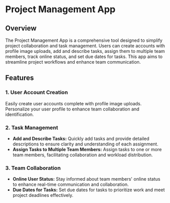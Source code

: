 # Project Management App

## Overview
The Project Management App is a comprehensive tool designed to simplify project collaboration and task management. Users can create accounts with profile image uploads, add and describe tasks, assign them to multiple team members, track online status, and set due dates for tasks. This app aims to streamline project workflows and enhance team communication.

## Features

### 1. User Account Creation
Easily create user accounts complete with profile image uploads. Personalize your user profile to enhance team collaboration and identification.

### 2. Task Management
- **Add and Describe Tasks:** Quickly add tasks and provide detailed descriptions to ensure clarity and understanding of each assignment.
- **Assign Tasks to Multiple Team Members:** Assign tasks to one or more team members, facilitating collaboration and workload distribution.

### 3. Team Collaboration
- **Online User Status:** Stay informed about team members' online status to enhance real-time communication and collaboration.
- **Due Dates for Tasks:** Set due dates for tasks to prioritize work and meet project deadlines effectively.
